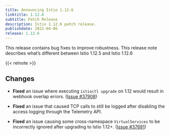 ```yaml
---
title: Announcing Istio 1.12.6
linktitle: 1.12.6
subtitle: Patch Release
description: Istio 1.12.6 patch release.
publishdate: 2022-04-06
release: 1.12.6
---
```


This release contains bug fixes to improve robustness. This release note describes what’s different between Istio 1.12.5 and Istio 1.12.6

{{< relnote >}}

## Changes

- **Fixed** an issue where executing `istioctl upgrade` on 1.12 would result in webhook overlap errors.
  ([Issue #37908](https://github.com/istio/istio/issues/37908))

- **Fixed** an issue that caused TCP calls to still be logged after disabling the access logging through the Telemetry API.

- **Fixed** an issue causing some cross-namespace `VirtualServices` to be incorrectly ignored after upgrading to Istio 1.12+.
  ([Issue #37691](https://github.com/istio/istio/issues/37691))
